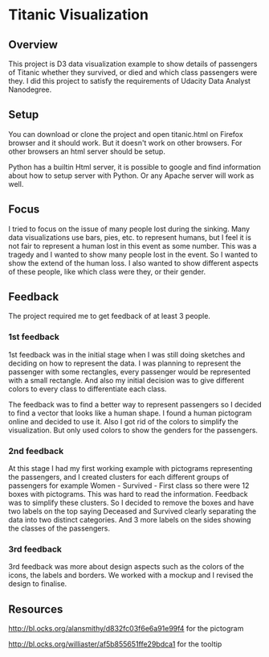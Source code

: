 # Titanic Visualization

## Overview
This project is D3 data visualization example to show details of passengers of Titanic whether they survived, or died and which class passengers were they. I did this project to satisfy the requirements of Udacity Data Analyst Nanodegree.


## Setup

You can download or clone the project and open titanic.html on Firefox browser and it should work. But it doesn't work on other browsers. For other browsers an html server should be setup.

Python has a builtin Html server, it is possible to google and find information about how to setup server with Python. Or any Apache server will work as well.

## Focus

I tried to focus on the issue of many people lost during the sinking. Many data visualizations use bars, pies, etc. to represent humans, but I feel it is not fair to represent a human lost in this event as some number. This was a tragedy and I wanted to show many people lost in the event. So I wanted to show the extend of the human loss. I also wanted to show different aspects of these people, like which class were they, or their gender.

## Feedback

The project required me to get feedback of at least 3 people.

### 1st feedback
1st feedback was in the initial stage when I was still doing sketches and deciding on how to represent the data. I was planning to represent the passenger with some rectangles, every passenger would be represented with a small rectangle. And also my initial decision was to give different colors to every class to differentiate each class.

The feedback was to find a better way to represent passengers so I decided to find a vector that looks like a human shape. I found a human pictogram online and decided to use it. Also I got rid of the colors to simplify the visualization. But only used colors to show the genders for the passengers.


### 2nd feedback

At this stage I had my first working example with pictograms representing the passengers, and I created clusters for each different groups of passengers for example Women - Survived - First class so there were 12 boxes with pictograms. This was hard to read the information. Feedback was to simplify these clusters. So I decided to remove the boxes and have two labels on the top saying Deceased and Survived clearly separating the data into two distinct categories. And 3 more labels on the sides showing the classes of the passengers.

### 3rd feedback

3rd feedback was more about design aspects such as the colors of the icons, the labels and borders. We worked with a mockup and I revised the design to finalise.

## Resources

http://bl.ocks.org/alansmithy/d832fc03f6e6a91e99f4 for the pictogram

http://bl.ocks.org/williaster/af5b855651ffe29bdca1 for the tooltip
